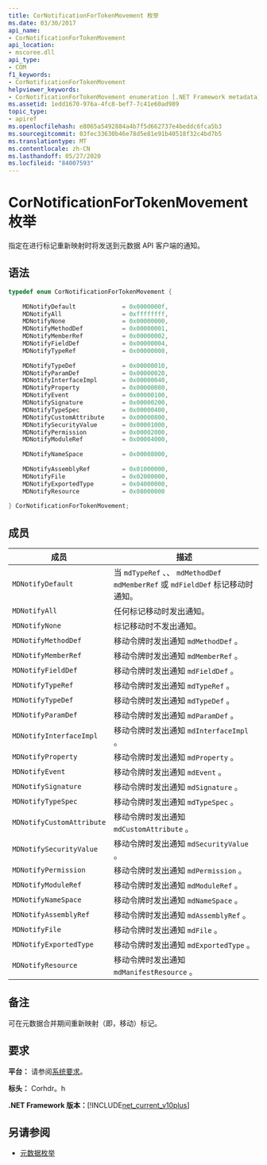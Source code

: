 ```yaml
---
title: CorNotificationForTokenMovement 枚举
ms.date: 03/30/2017
api_name:
- CorNotificationForTokenMovement
api_location:
- mscoree.dll
api_type:
- COM
f1_keywords:
- CorNotificationForTokenMovement
helpviewer_keywords:
- CorNotificationForTokenMovement enumeration [.NET Framework metadata]
ms.assetid: 1edd1670-976a-4fc8-bef7-7c41e60ad989
topic_type:
- apiref
ms.openlocfilehash: e8065a5492884a4b7f5d662737e4beddc6fca5b3
ms.sourcegitcommit: 03fec33630b46e78d5e81e91b40518f32c4bd7b5
ms.translationtype: MT
ms.contentlocale: zh-CN
ms.lasthandoff: 05/27/2020
ms.locfileid: "84007593"
---
```

# <a name="cornotificationfortokenmovement-enumeration"></a>CorNotificationForTokenMovement 枚举
指定在进行标记重新映射时将发送到元数据 API 客户端的通知。  
  
## <a name="syntax"></a>语法  
  
```cpp  
typedef enum CorNotificationForTokenMovement {  
  
    MDNotifyDefault             = 0x0000000f,  
    MDNotifyAll                 = 0xffffffff,  
    MDNotifyNone                = 0x00000000,  
    MDNotifyMethodDef           = 0x00000001,  
    MDNotifyMemberRef           = 0x00000002,  
    MDNotifyFieldDef            = 0x00000004,  
    MDNotifyTypeRef             = 0x00000008,  
  
    MDNotifyTypeDef             = 0x00000010,  
    MDNotifyParamDef            = 0x00000020,  
    MDNotifyInterfaceImpl       = 0x00000040,  
    MDNotifyProperty            = 0x00000080,  
    MDNotifyEvent               = 0x00000100,  
    MDNotifySignature           = 0x00000200,  
    MDNotifyTypeSpec            = 0x00000400,  
    MDNotifyCustomAttribute     = 0x00000800,  
    MDNotifySecurityValue       = 0x00001000,  
    MDNotifyPermission          = 0x00002000,  
    MDNotifyModuleRef           = 0x00004000,  
  
    MDNotifyNameSpace           = 0x00008000,  
  
    MDNotifyAssemblyRef         = 0x01000000,  
    MDNotifyFile                = 0x02000000,  
    MDNotifyExportedType        = 0x04000000,  
    MDNotifyResource            = 0x08000000  
  
} CorNotificationForTokenMovement;  
```  
  
## <a name="members"></a>成员  
  
|成员|描述|  
|------------|-----------------|  
|`MDNotifyDefault`|当 `mdTypeRef` 、、 `mdMethodDef` `mdMemberRef` 或 `mdFieldDef` 标记移动时通知。|  
|`MDNotifyAll`|任何标记移动时发出通知。|  
|`MDNotifyNone`|标记移动时不发出通知。|  
|`MDNotifyMethodDef`|移动令牌时发出通知 `mdMethodDef` 。|  
|`MDNotifyMemberRef`|移动令牌时发出通知 `mdMemberRef` 。|  
|`MDNotifyFieldDef`|移动令牌时发出通知 `mdFieldDef` 。|  
|`MDNotifyTypeRef`|移动令牌时发出通知 `mdTypeRef` 。|  
|`MDNotifyTypeDef`|移动令牌时发出通知 `mdTypeDef` 。|  
|`MDNotifyParamDef`|移动令牌时发出通知 `mdParamDef` 。|  
|`MDNotifyInterfaceImpl`|移动令牌时发出通知 `mdInterfaceImpl` 。|  
|`MDNotifyProperty`|移动令牌时发出通知 `mdProperty` 。|  
|`MDNotifyEvent`|移动令牌时发出通知 `mdEvent` 。|  
|`MDNotifySignature`|移动令牌时发出通知 `mdSignature` 。|  
|`MDNotifyTypeSpec`|移动令牌时发出通知 `mdTypeSpec` 。|  
|`MDNotifyCustomAttribute`|移动令牌时发出通知 `mdCustomAttribute` 。|  
|`MDNotifySecurityValue`|移动令牌时发出通知 `mdSecurityValue` 。|  
|`MDNotifyPermission`|移动令牌时发出通知 `mdPermission` 。|  
|`MDNotifyModuleRef`|移动令牌时发出通知 `mdModuleRef` 。|  
|`MDNotifyNameSpace`|移动令牌时发出通知 `mdNameSpace` 。|  
|`MDNotifyAssemblyRef`|移动令牌时发出通知 `mdAssemblyRef` 。|  
|`MDNotifyFile`|移动令牌时发出通知 `mdFile` 。|  
|`MDNotifyExportedType`|移动令牌时发出通知 `mdExportedType` 。|  
|`MDNotifyResource`|移动令牌时发出通知 `mdManifestResource` 。|  
  
## <a name="remarks"></a>备注  
 可在元数据合并期间重新映射（即，移动）标记。  
  
## <a name="requirements"></a>要求  
 **平台：** 请参阅[系统要求](../../get-started/system-requirements.md)。  
  
 **标头：** Corhdr。h  
  
 **.NET Framework 版本：**[!INCLUDE[net_current_v10plus](../../../../includes/net-current-v10plus-md.md)]  
  
## <a name="see-also"></a>另请参阅

- [元数据枚举](metadata-enumerations.md)
